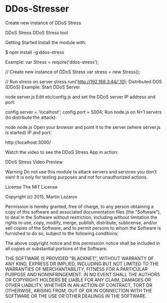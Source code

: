 # DDos-Stresser
 Create new instance of DDoS Stress

DDoS Stress
DDoS Stress tool

Getting Started
Install the module with:

$ npm install -g ddos-stress

Example:
var Stress = require('ddos-stress');

// Create new instance of DDoS Stress
var stress = new Stress();

// Run stress on server
stress.run('http://192.168.3.44/',10);
Distributed DOS (DDoS) Example:
Start DDoS Server

node server.js
Edit etc/config.js and set the DDoS server IP address and port:

config.server = 'localhost';
config.port = 5004;
Run node.js on N+1 servers (to distribute the attack):

node node.js
Open your browser and point it to the server (where server.js is started) IP and port:

http://localhost:3000/

Watch the video to see the DDoS Stress App in action:

DDoS Stress Video Preview

Warning
Do not use this module ta attack servers and services you don't own! It is only for testing purposes and not for unauthorized actions.

License
The MIT License

Copyright (c) 2015, Martin Lazarov

Permission is hereby granted, free of charge, to any person obtaining a copy of this software and associated documentation files (the "Software"), to deal in the Software without restriction, including without limitation the rights to use, copy, modify, merge, publish, distribute, sublicense, and/or sell copies of the Software, and to permit persons to whom the Software is furnished to do so, subject to the following conditions:

The above copyright notice and this permission notice shall be included in all copies or substantial portions of the Software.

THE SOFTWARE IS PROVIDED "BLACKNET", WITHOUT WARRANTY OF ANY KIND, EXPRESS OR IMPLIED, INCLUDING BUT NOT LIMITED TO THE WARRANTIES OF MERCHANTABILITY, FITNESS FOR A PARTICULAR PURPOSE AND NONINFRINGEMENT. IN NO EVENT SHALL THE AUTHORS OR COPYRIGHT HOLDERS BE LIABLE FOR ANY CLAIM, DAMAGES OR OTHER LIABILITY, WHETHER IN AN ACTION OF CONTRACT, TORT OR OTHERWISE, ARISING FROM, OUT OF OR IN CONNECTION WITH THE SOFTWARE OR THE USE OR OTHER DEALINGS IN THE SOFTWARE.
